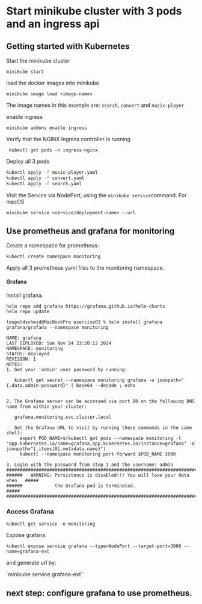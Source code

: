 # Start minikube cluster with 3 pods and an ingress api

## Getting started with Kubernetes

Start the minikube cluster

`minikube start`

load the docker images into minikube

`minikube image load <image-name>`

The image names in this example are: `search`, `convert` and `music-player`

enable ingress

`minikube addons enable ingress`

Verify that the NGINX Ingress controller is running

` kubectl get pods -n ingress-nginx`

Deploy all 3 pods

```sh
kubectl apply -f music-player.yaml 
kubectl apply -f convert.yaml
kubectl apply -f search.yaml
```

Visit the Service via NodePort, using the `minikube service`command. For macOS

`minikube service <service/deployment-name> --url`

## Use prometheus and grafana for monitoring

Create a namespace for prometheus:

`kubectl create namespace monitoring`

Apply all 3 prometheus yaml files to the monitoring namespace.

#### Grafana


Install grafana. 
```
helm repo add grafana https://grafana.github.io/helm-charts
helm repo update
```


```
leopoldschmid@MacBookPro exercise03 % helm install grafana grafana/grafana --namespace monitoring

NAME: grafana
LAST DEPLOYED: Sun Nov 24 23:20:12 2024
NAMESPACE: monitoring
STATUS: deployed
REVISION: 1
NOTES:
1. Get your 'admin' user password by running:

   kubectl get secret --namespace monitoring grafana -o jsonpath="{.data.admin-password}" | base64 --decode ; echo


2. The Grafana server can be accessed via port 80 on the following DNS name from within your cluster:

   grafana.monitoring.svc.cluster.local

   Get the Grafana URL to visit by running these commands in the same shell:
     export POD_NAME=$(kubectl get pods --namespace monitoring -l "app.kubernetes.io/name=grafana,app.kubernetes.io/instance=grafana" -o jsonpath="{.items[0].metadata.name}")
     kubectl --namespace monitoring port-forward $POD_NAME 3000

3. Login with the password from step 1 and the username: admin
#################################################################################
######   WARNING: Persistence is disabled!!! You will lose your data when   #####
######            the Grafana pod is terminated.                            #####
#################################################################################
```

### Access Grafana

`kubectl get service -n monitoring`

Expose grafana.

`kubectl expose service grafana --type=NodePort --target-port=3000 --name=grafana-ext`

and generate url by:

`minikube service grafana-ext``

## next step: configure grafana to use prometheus. 
